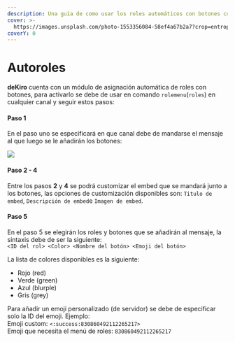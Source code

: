 ```yaml
---
description: Una guía de como usar los roles automáticos con botones con deKiro
cover: >-
  https://images.unsplash.com/photo-1553356084-58ef4a67b2a7?crop=entropy&cs=srgb&fm=jpg&ixid=MnwxOTcwMjR8MHwxfHNlYXJjaHw4fHxjb2xvcnN8ZW58MHx8fHwxNjM5NjkyMDc2&ixlib=rb-1.2.1&q=85
coverY: 0
---
```


# Autoroles

**deKiro** cuenta con un módulo de asignación automática de roles con botones, para activarlo se debe de usar en comando `rolemenu`(`roles`) en cualquier canal y seguir estos pasos:

#### Paso 1

En el paso uno se especificará en que canal debe de mandarse el mensaje al que luego se le añadirán los botones:

![](<../.gitbook/assets/unknown\[1] (2).png>)

#### Paso 2 - 4

Entre los pasos **2** y **4** se podrá customizar el embed que se mandará junto a los botones, las opciones de customización disponibles son: `Titulo de embed`, `Descripción de embed`e `Imagen de embed`.

#### Paso 5

En el paso 5 se elegirán los roles y botones que se añadirán al mensaje, la sintaxis debe de ser la siguiente:\
`<ID del rol> <Color> <Nombre del botón> <Emoji del botón>`

La lista de colores disponibles es la siguiente:

* Rojo (red)
* Verde (green)
* Azul (blurple)
* Gris (grey)

Para añadir un emoji personalizado (de servidor) se debe de especificar solo la ID del emoji. Ejemplo:\
Emoji custom: `<:success:830860492112265217>`\
Emoji que necesita el menú de roles: `830860492112265217`
